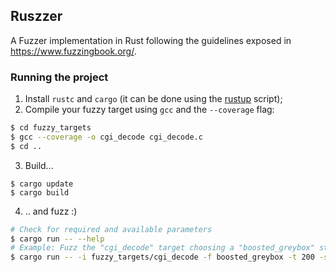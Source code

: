## Ruszzer
A Fuzzer implementation in Rust following the guidelines exposed in https://www.fuzzingbook.org/.

### Running the project

1. Install `rustc` and `cargo` (it can be done using the [rustup](https://www.rust-lang.org/tools/install) script);
2. Compile your fuzzy target using `gcc` and the `--coverage` flag:
```sh
$ cd fuzzy_targets
$ gcc --coverage -o cgi_decode cgi_decode.c
$ cd ..
```

3. Build...
```
$ cargo update
$ cargo build
```

4. .. and fuzz :)
```sh
# Check for required and available parameters
$ cargo run -- --help
# Example: Fuzz the "cgi_decode" target choosing a "boosted_greybox" strategy running 200 trials and using "http://google.com/search?q=foo" as the initial seed
$ cargo run -- -i fuzzy_targets/cgi_decode -f boosted_greybox -t 200 -s "http://google.com/search?q=foo"
```
